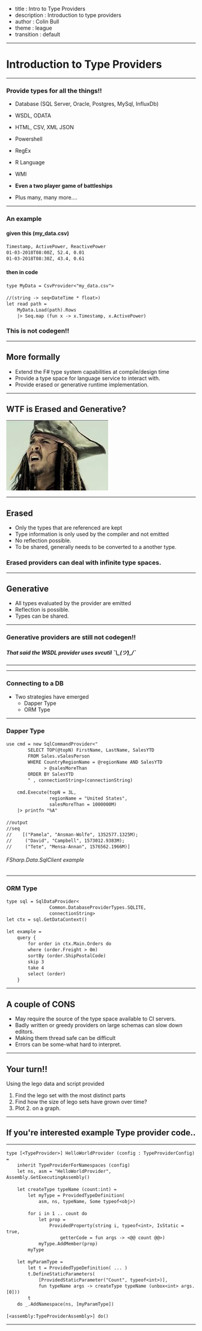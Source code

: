 - title : Intro to Type Providers
- description : Introduction to type providers
- author : Colin Bull
- theme : league
- transition : default


***

# Introduction to Type Providers

***


### Provide types for all the things!! 

* Database (SQL Server, Oracle, Postgres, MySql, InfluxDb)
* WSDL, ODATA
* HTML, CSV, XML JSON
* Powershell 
* RegEx 
* R Language 
* WMI 

* __Even a two player game of battleships__ 

* Plus many, many more.... 

***

### An example

#### given this (my_data.csv)

    Timestamp, ActivePower, ReactivePower
    01-03-2018T08:00Z, 52.4, 0.01
    01-03-2018T08:30Z, 43.4, 0.61

#### then in code

    type MyData = CsvProvider<"my_data.csv">

    //(string -> seq<DateTime * float>)
    let read path = 
        MyData.Load(path).Rows
        |> Seq.map (fun x -> x.Timestamp, x.ActivePower)

### This is not codegen!! 

***

## More formally
* Extend the F# type system capabilities at compile/design time 
* Provide a type space for language service to interact with.
* Provide erased or generative runtime implementation.

***

## WTF is Erased and Generative?

![confused](images/confused.jpg)

***

## Erased

* Only the types that are referenced are kept
* Type information is only used by the compiler and not emitted
* No reflection possible. 
* To be shared, generally needs to be converted to a another type. 

### Erased providers can deal with infinite type spaces.

***

## Generative

* All types evaluated by the provider are emitted
* Reflection is possible. 
* Types can be shared. 

***

### Generative providers are still not codegen!!

##### That said the WSDL provider uses svcutil ¯\\\_(ツ)_/¯

***

***

### Connecting to a DB

* Two strategies have emerged
    * Dapper Type
    * ORM Type


***

### Dapper Type 

    use cmd = new SqlCommandProvider<"
            SELECT TOP(@topN) FirstName, LastName, SalesYTD 
            FROM Sales.vSalesPerson
            WHERE CountryRegionName = @regionName AND SalesYTD 
                  > @salesMoreThan 
            ORDER BY SalesYTD
            " , connectionString>(connectionString)

        cmd.Execute(topN = 3L, 
                    regionName = "United States", 
                    salesMoreThan = 1000000M) 
        |> printfn "%A"

    //output
    //seq
    //    [("Pamela", "Ansman-Wolfe", 1352577.1325M);
    //     ("David", "Campbell", 1573012.9383M);
    //     ("Tete", "Mensa-Annan", 1576562.1966M)]

###### FSharp.Data.SqlClient example

***

### ORM Type 

    type sql = SqlDataProvider<
                    Common.DatabaseProviderTypes.SQLITE,
                    connectionString>
    let ctx = sql.GetDataContext()

    let example =
        query {
            for order in ctx.Main.Orders do
            where (order.Freight > 0m)
            sortBy (order.ShipPostalCode)
            skip 3
            take 4
            select (order)
        }


***

## A couple of CONS 

* May require the source of the type space available to CI servers.
* Badly written or greedy providers on large schemas can slow down editors.
* Making them thread safe can be difficult
* Errors can be some-what hard to interpret.

***

## Your turn!!

Using the lego data and script provided 

1. Find the lego set with the most distinct parts
2. Find how the size of lego sets have grown over time?
3. Plot 2. on a graph.

*** 

## If you're interested example Type provider code.. 

***  
    type [<TypeProvider>] HelloWorldProvider (config : TypeProviderConfig) =
        inherit TypeProviderForNamespaces (config)
        let ns, asm = "HelloWorldProvider", Assembly.GetExecutingAssembly()
        
        let createType typeName (count:int) =
            let myType = ProvidedTypeDefinition(
                asm, ns, typeName, Some typeof<obj>)

            for i in 1 .. count do 
                let prop = 
                    ProvidedProperty(string i, typeof<int>, IsStatic = true, 
                        getterCode = fun args -> <@@ count @@>)
                myType.AddMember(prop)
            myType

        let myParamType = 
            let t = ProvidedTypeDefinition( ... )
            t.DefineStaticParameters(
                [ProvidedStaticParameter("Count", typeof<int>)], 
                fun typeName args -> createType typeName (unbox<int> args.[0]))
            t
        do _.AddNamespace(ns, [myParamType])
 
    [<assembly:TypeProviderAssembly>] do()
***


